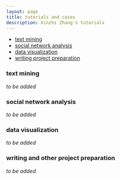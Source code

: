 ```yaml
---
layout: page
title: tutorials and cases
description: Xinzhi Zhang's tutorials
---
```


<div class="navbar">
    <div class="navbar-inner">
        <ul class="nav">
            <li><a href="#textmining">text mining</a></li>
            <li><a href="#SNA">social network analysis</a></li>
            <li><a href="#dataviz">data visualization</a></li>
            <li><a href="#honproj">writing project preparation</a></li>
        </ul>
    </div>
</div>

### <a name="textmining"></a>text mining 

*to be added* 

### <a name="SNA"></a>social network analysis 

*to be added*  

### <a name="dataviz"></a>data visualization 

*to be added*  

### <a name="honproj"></a>writing and other project preparation 

*to be added*  

